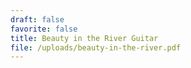```yaml
---
draft: false
favorite: false
title: Beauty in the River Guitar
file: /uploads/beauty-in-the-river.pdf
---
```

